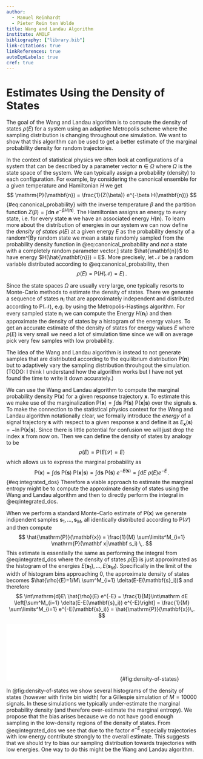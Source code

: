 ```yaml
---
author:
  - Manuel Reinhardt
  - Pieter Rein ten Wolde
title: Wang and Landau Algorithm
institute: AMOLF
bibliography: ["library.bib"]
link-citations: true
linkReferences: true
autoEqnLabels: true
cref: true
---
```


# Estimates Using the Density of States

The goal of the Wang and Landau algorithm is to compute the density of states $\rho(E)$ for a system using an adaptive Metropolis scheme where the sampling distribution is changing throughout one simulation. We want to show that this algorithm can be used to get a better estimate of the marginal probability density for random trajectories.

In the context of statistical physics we often look at configurations of a system that can be described by a parameter vector $\mathbf{n}\in\Omega$ where $\Omega$ is the state space of the system. We can typically assign a probability (density) to each configuration. For example, by considering the canonical ensemble for a given temperature and Hamiltonian $H$ we get
$$
\mathrm{P}(\mathbf{n}) = \frac{1}{Z(\beta)} e^{-\beta H(\mathbf{n})}
$$ {#eq:canonical_probability}
with the inverse temperature $\beta$ and the partition function $Z(\beta)=\int \mathrm{d}\mathbf{n}\ e^{-\beta H(\mathbf{n})}$. The Hamiltonian assigns an energy to every state, i.e. for every state $\mathbf{n}$ we have an associated energy $H(\mathbf{n})$. To learn more about the distribution of energies in our system we can now define the _density of states_ $\rho(E)$ at a given energy $E$ as the probability density of a random^[By random state we mean a state randomly sampled from the probability density function in @eq:canonical_probability and _not_ a state with a completely random parameter vector.] state $\hat{\mathbf{n}}$ to have energy $H(\hat{\mathbf{n}}) = E$. More precisely, let $\mathcal{N}$ be a random variable distributed according to @eq:canonical_probability, then
$$
\rho(E) = \mathrm{P}\left(H(\mathcal N) = E\right)\,.
$$

Since the state spaces $\Omega$ are usually very large, one typically resorts to Monte-Carlo methods to estimate the density of states. There we generate a sequence of states $\mathbf{n}_i$ that are approximately independent and distributed according to $\mathrm{P}(\mathcal{N})$, e.g. by using the Metropolis-Hastings algorithm. For every sampled state $\mathbf{n}_i$ we can compute the Energy $H(\mathbf{n}_i)$ and then approximate the density of states by a histogram of the energy values. To get an accurate estimate of the density of states for energy values $E$ where $\rho(E)$ is very small we need a lot of simulation time since we will on average pick very few samples with low probability. 

The idea of the Wang and Landau algorithm is instead to not generate samples that are distributed according to the equilibrium distribution $\mathrm{P}(\mathbf{n})$ but to adaptively vary the sampling distribution throuhgout the simulation. (TODO: I think I understand how the algorithm works but I have not yet found the time to write it down accurately.) 

We can use the Wang and Landau algorithm to compute the marginal probability density $\mathrm{P}(\mathbf{x})$ for a given response trajectory $\mathbf{x}$. To estimate this we make use of the marginalization
$\mathrm{P}(\mathbf{x}) = \int \mathrm{d}\mathbf{s}\ \mathrm{P}(\mathbf{s})\ \mathrm P(\mathbf{x}|\mathbf{s})$
over the signals $\mathbf s$. To make the connection to the statistical physics context for the Wang and Landau algorithm notationally clear, we formally introduce the _energy_ of a signal trajectory $\mathbf s$ with respect to a given response $\mathbf x$ and define it as $E_\mathbf{x}(\mathbf s) = -\ln\mathrm{P}(\mathbf{x}|\mathbf{s})$. Since there is little potential for confusion we will just drop the index $\mathbf x$ from now on. Then we can define the density of states by analogy to be
$$
\rho(E) = \mathrm P\left(E(\mathcal S) = E\right)
$$
which allows us to express the marginal probability as
$$
\mathrm{P}(\mathbf{x}) = \int \mathrm{d}\mathbf{s}\ \mathrm{P}(\mathbf{s})\ \mathrm P(\mathbf{x}|\mathbf{s}) = \int \mathrm{d}\mathbf{s}\ \mathrm{P}(\mathbf{s})\ e^{-E(\mathbf s)} = \int\mathrm{d}E\ \rho(E) e^{-E}\,.
$$ {#eq:integrated_dos}
Therefore a viable approach to estimate the marginal entropy might be to compute the approximate density of states using the Wang and Landau algorithm and then to directly perform the integral in @eq:integrated_dos.

When we perform a standard Monte-Carlo estimate of $\mathrm{P}(\mathbf{x})$ we generate indipendent samples $\mathbf{s}_1,\ldots,\mathbf{s}_M$, all identically distributed according to $\mathrm P(\mathcal{S})$ and then compute
$$
\hat{\mathrm{P}}(\mathbf{x}) = \frac{1}{M} \sum\limits^M_{i=1} \mathrm{P}(\mathbf x|\mathbf s_i) \,.
$$
This estimate is essentially the same as performing the integral from @eq:integrated_dos where the density of states $\rho(E)$ is just approximated as the histogram of the energies $E(\mathbf{s}_1),\ldots,E(\mathbf{s}_M)$. Specifically in the limit of the width of histogram bins approaching 0, the approximate density of states becomes $\hat{\rho}(E)=1/M\ \sum^M_{i=1} \delta(E-E(\mathbf{s}_i))$ and therefore
$$
\int\mathrm{d}E\ \hat{\rho}(E) e^{-E} = \frac{1}{M}\int\mathrm dE \left[\sum^M_{i=1} \delta(E-E(\mathbf{s}_i)) e^{-E}\right] = \frac{1}{M} \sum\limits^M_{i=1} e^{-E(\mathbf{s}_i)} = \hat{\mathrm{P}}(\mathbf{x})\,.
$$

![Histograms of the negative log-likelihoods per unit time for various signals and one given response. The y-axis shows probability densities which are akin to the density of states in statistical physics. The data are from Gillespie simulations using a single random trajectory $\mathbf x$ of duration $T$ and 10000 signal trajectories $\mathbf{s}_i$, each sampled from $\mathrm{P}(\mathbf s)$.](figures/density-of-states.pdf){#fig:density-of-states}

In @fig:density-of-states we show several histograms of the density of states (however with finite bin width) for a Gillespie simulation of $M=10000$ signals. In these simulations we typically under-estimate the marginal probability density (and therefore over-estimate the marginal entropy). We propose that the bias arises because we do not have good enough sampling in the low-density regions of the density of states. From @eq:integrated_dos we see that due to the factor $e^{-E}$ especially trajectories with low energy contribute strongly to the overall estimate. This suggests that we should try to bias our sampling distribution towards trajectories with low energies. One way to do this might be the Wang and Landau algorithm.
